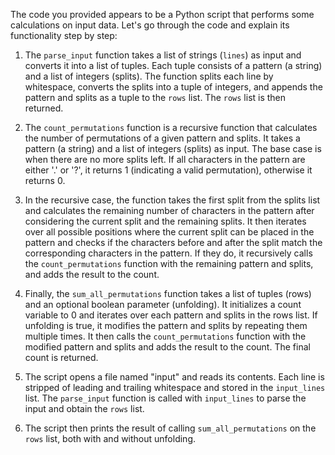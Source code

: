 The code you provided appears to be a Python script that performs some calculations on input data. Let's go through the code and explain its functionality step by step:

1. The `parse_input` function takes a list of strings (`lines`) as input and converts it into a list of tuples. Each tuple consists of a pattern (a string) and a list of integers (splits). The function splits each line by whitespace, converts the splits into a tuple of integers, and appends the pattern and splits as a tuple to the `rows` list. The `rows` list is then returned.

2. The `count_permutations` function is a recursive function that calculates the number of permutations of a given pattern and splits. It takes a pattern (a string) and a list of integers (splits) as input. The base case is when there are no more splits left. If all characters in the pattern are either '.' or '?', it returns 1 (indicating a valid permutation), otherwise it returns 0.

3. In the recursive case, the function takes the first split from the splits list and calculates the remaining number of characters in the pattern after considering the current split and the remaining splits. It then iterates over all possible positions where the current split can be placed in the pattern and checks if the characters before and after the split match the corresponding characters in the pattern. If they do, it recursively calls the `count_permutations` function with the remaining pattern and splits, and adds the result to the count.

4. Finally, the `sum_all_permutations` function takes a list of tuples (rows) and an optional boolean parameter (unfolding). It initializes a count variable to 0 and iterates over each pattern and splits in the rows list. If unfolding is true, it modifies the pattern and splits by repeating them multiple times. It then calls the `count_permutations` function with the modified pattern and splits and adds the result to the count. The final count is returned.

5. The script opens a file named "input" and reads its contents. Each line is stripped of leading and trailing whitespace and stored in the `input_lines` list. The `parse_input` function is called with `input_lines` to parse the input and obtain the `rows` list.

6. The script then prints the result of calling `sum_all_permutations` on the `rows` list, both with and without unfolding.
